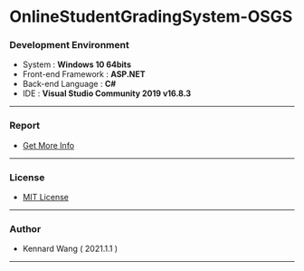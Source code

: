 # OnlineStudentGradingSystem-OSGS

### Development Environment
+ System : **Windows 10 64bits**
+ Front-end Framework : **ASP.NET**
+ Back-end Language : **C#**
+ IDE : **Visual Studio Community 2019 v16.8.3**
------

### Report
+ [Get More Info](https://github.com/KennardWang/OnlineStudentGradingSystem-OSGS/blob/master/CS108_Advanced_Database_Systems_ProjectReport.pdf)
------

### License  
+ [MIT License](https://github.com/KennardWang/OnlineStudentGradingSystem-OSGS/blob/master/LICENSE)
------

### Author
+ Kennard Wang ( 2021.1.1 )
------
